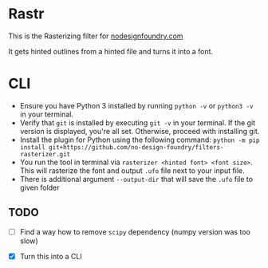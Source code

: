 # Rastr

This is the Rasterizing filter for [nodesignfoundry.com](https://nodesignfoundry.com)

It gets hinted outlines from a hinted file and turns it into a font.


# CLI
- Ensure you have Python 3 installed by running `python -v` or `python3 -v` in your terminal.
- Verify that `git` is installed by executing `git -v` in your terminal. If the git version is displayed, you're all set. Otherwise, proceed with installing git.
- Install the plugin for Python using the following command: `python -m pip install git+https://github.com/no-design-foundry/filters-rasterizer.git`
- You run the tool in terminal via `rasterizer <hinted font> <font size>`. This will rasterize the font and output `.ufo` file next to your input file.
- There is additional argument `--output-dir` that will save the `.ufo` file to given folder

## TODO

- [ ] Find a way how to remove `scipy` dependency (numpy version was too slow)
- [x] Turn this into a CLI 

